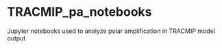 # TRACMIP_pa_notebooks
Jupyter notebooks used to analyze polar amplification in TRACMIP model output
